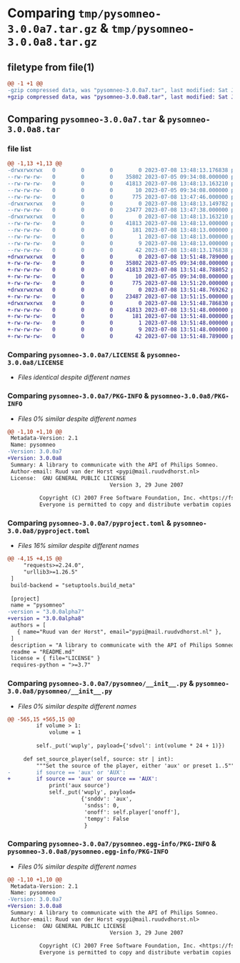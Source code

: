 # Comparing `tmp/pysomneo-3.0.0a7.tar.gz` & `tmp/pysomneo-3.0.0a8.tar.gz`

## filetype from file(1)

```diff
@@ -1 +1 @@
-gzip compressed data, was "pysomneo-3.0.0a7.tar", last modified: Sat Jul  8 13:48:13 2023, max compression
+gzip compressed data, was "pysomneo-3.0.0a8.tar", last modified: Sat Jul  8 13:51:48 2023, max compression
```

## Comparing `pysomneo-3.0.0a7.tar` & `pysomneo-3.0.0a8.tar`

### file list

```diff
@@ -1,13 +1,13 @@
-drwxrwxrwx   0        0        0        0 2023-07-08 13:48:13.176838 pysomneo-3.0.0a7/
--rw-rw-rw-   0        0        0    35802 2023-07-05 09:34:08.000000 pysomneo-3.0.0a7/LICENSE
--rw-rw-rw-   0        0        0    41813 2023-07-08 13:48:13.163210 pysomneo-3.0.0a7/PKG-INFO
--rw-rw-rw-   0        0        0       10 2023-07-05 09:34:08.000000 pysomneo-3.0.0a7/README.md
--rw-rw-rw-   0        0        0      775 2023-07-08 13:47:46.000000 pysomneo-3.0.0a7/pyproject.toml
-drwxrwxrwx   0        0        0        0 2023-07-08 13:48:13.149782 pysomneo-3.0.0a7/pysomneo/
--rw-rw-rw-   0        0        0    23477 2023-07-08 13:47:38.000000 pysomneo-3.0.0a7/pysomneo/__init__.py
-drwxrwxrwx   0        0        0        0 2023-07-08 13:48:13.163210 pysomneo-3.0.0a7/pysomneo.egg-info/
--rw-rw-rw-   0        0        0    41813 2023-07-08 13:48:13.000000 pysomneo-3.0.0a7/pysomneo.egg-info/PKG-INFO
--rw-rw-rw-   0        0        0      181 2023-07-08 13:48:13.000000 pysomneo-3.0.0a7/pysomneo.egg-info/SOURCES.txt
--rw-rw-rw-   0        0        0        1 2023-07-08 13:48:13.000000 pysomneo-3.0.0a7/pysomneo.egg-info/dependency_links.txt
--rw-rw-rw-   0        0        0        9 2023-07-08 13:48:13.000000 pysomneo-3.0.0a7/pysomneo.egg-info/top_level.txt
--rw-rw-rw-   0        0        0       42 2023-07-08 13:48:13.176838 pysomneo-3.0.0a7/setup.cfg
+drwxrwxrwx   0        0        0        0 2023-07-08 13:51:48.789000 pysomneo-3.0.0a8/
+-rw-rw-rw-   0        0        0    35802 2023-07-05 09:34:08.000000 pysomneo-3.0.0a8/LICENSE
+-rw-rw-rw-   0        0        0    41813 2023-07-08 13:51:48.788052 pysomneo-3.0.0a8/PKG-INFO
+-rw-rw-rw-   0        0        0       10 2023-07-05 09:34:08.000000 pysomneo-3.0.0a8/README.md
+-rw-rw-rw-   0        0        0      775 2023-07-08 13:51:20.000000 pysomneo-3.0.0a8/pyproject.toml
+drwxrwxrwx   0        0        0        0 2023-07-08 13:51:48.769262 pysomneo-3.0.0a8/pysomneo/
+-rw-rw-rw-   0        0        0    23487 2023-07-08 13:51:15.000000 pysomneo-3.0.0a8/pysomneo/__init__.py
+drwxrwxrwx   0        0        0        0 2023-07-08 13:51:48.786830 pysomneo-3.0.0a8/pysomneo.egg-info/
+-rw-rw-rw-   0        0        0    41813 2023-07-08 13:51:48.000000 pysomneo-3.0.0a8/pysomneo.egg-info/PKG-INFO
+-rw-rw-rw-   0        0        0      181 2023-07-08 13:51:48.000000 pysomneo-3.0.0a8/pysomneo.egg-info/SOURCES.txt
+-rw-rw-rw-   0        0        0        1 2023-07-08 13:51:48.000000 pysomneo-3.0.0a8/pysomneo.egg-info/dependency_links.txt
+-rw-rw-rw-   0        0        0        9 2023-07-08 13:51:48.000000 pysomneo-3.0.0a8/pysomneo.egg-info/top_level.txt
+-rw-rw-rw-   0        0        0       42 2023-07-08 13:51:48.789000 pysomneo-3.0.0a8/setup.cfg
```

### Comparing `pysomneo-3.0.0a7/LICENSE` & `pysomneo-3.0.0a8/LICENSE`

 * *Files identical despite different names*

### Comparing `pysomneo-3.0.0a7/PKG-INFO` & `pysomneo-3.0.0a8/PKG-INFO`

 * *Files 0% similar despite different names*

```diff
@@ -1,10 +1,10 @@
 Metadata-Version: 2.1
 Name: pysomneo
-Version: 3.0.0a7
+Version: 3.0.0a8
 Summary: A library to communicate with the API of Philips Somneo.
 Author-email: Ruud van der Horst <pypi@mail.ruudvdhorst.nl>
 License:  GNU GENERAL PUBLIC LICENSE
                                Version 3, 29 June 2007
         
          Copyright (C) 2007 Free Software Foundation, Inc. <https://fsf.org/>
          Everyone is permitted to copy and distribute verbatim copies
```

### Comparing `pysomneo-3.0.0a7/pyproject.toml` & `pysomneo-3.0.0a8/pyproject.toml`

 * *Files 16% similar despite different names*

```diff
@@ -4,15 +4,15 @@
     "requests>=2.24.0",
     "urllib3>=1.26.5"
 ]
 build-backend = "setuptools.build_meta"
 
 [project]
 name = "pysomneo"
-version = "3.0.0alpha7"
+version = "3.0.0alpha8"
 authors = [
   { name="Ruud van der Horst", email="pypi@mail.ruudvdhorst.nl" },
 ]
 description = "A library to communicate with the API of Philips Somneo."
 readme = "README.md"
 license = { file="LICENSE" }
 requires-python = ">=3.7"
```

### Comparing `pysomneo-3.0.0a7/pysomneo/__init__.py` & `pysomneo-3.0.0a8/pysomneo/__init__.py`

 * *Files 0% similar despite different names*

```diff
@@ -565,15 +565,15 @@
         if volume > 1:
             volume = 1
 
         self._put('wuply', payload={'sdvol': int(volume * 24 + 1)})
 
     def set_source_player(self, source: str | int):
         """Set the source of the player, either 'aux' or preset 1..5"""
-        if source == 'aux' or 'AUX':
+        if source == 'aux' or source == 'AUX':
             print('aux source')
             self._put('wuply', payload=
                       {'snddv': 'aux', 
                        'sndss': 0,
                        'onoff': self.player['onoff'],
                        'tempy': False
                        }
```

### Comparing `pysomneo-3.0.0a7/pysomneo.egg-info/PKG-INFO` & `pysomneo-3.0.0a8/pysomneo.egg-info/PKG-INFO`

 * *Files 0% similar despite different names*

```diff
@@ -1,10 +1,10 @@
 Metadata-Version: 2.1
 Name: pysomneo
-Version: 3.0.0a7
+Version: 3.0.0a8
 Summary: A library to communicate with the API of Philips Somneo.
 Author-email: Ruud van der Horst <pypi@mail.ruudvdhorst.nl>
 License:  GNU GENERAL PUBLIC LICENSE
                                Version 3, 29 June 2007
         
          Copyright (C) 2007 Free Software Foundation, Inc. <https://fsf.org/>
          Everyone is permitted to copy and distribute verbatim copies
```

